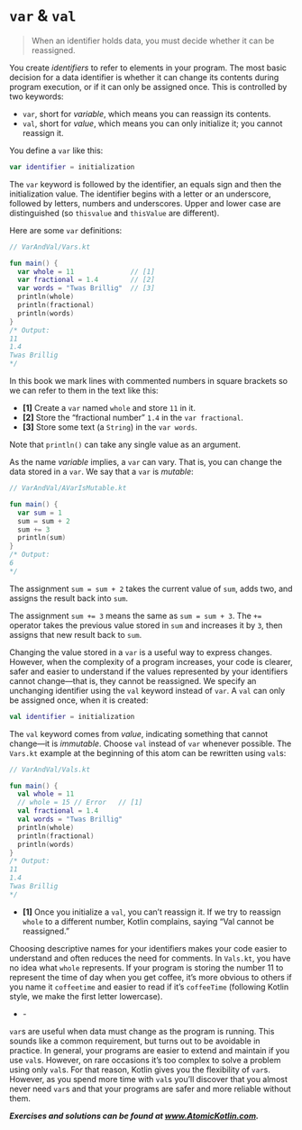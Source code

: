 # `var` & `val`

> When an identifier holds data, you must decide whether it can be reassigned.

You create *identifiers* to refer to elements in your program. The most basic decision for a data identifier is whether it can change its contents during program execution, or if it can only be assigned once. This is controlled by two keywords:

- `var`, short for *variable*, which means you can reassign its contents.
- `val`, short for *value*, which means you can only initialize it; you cannot reassign it.

You define a `var` like this:

```kotlin
var identifier = initialization
```

The `var` keyword is followed by the identifier, an equals sign and then the initialization value. The identifier begins with a letter or an underscore, followed by letters, numbers and underscores. Upper and lower case are distinguished (so `thisvalue` and `thisValue` are different).

Here are some `var` definitions:

```kotlin
// VarAndVal/Vars.kt

fun main() {
  var whole = 11              // [1]
  var fractional = 1.4        // [2]
  var words = "Twas Brillig"  // [3]
  println(whole)
  println(fractional)
  println(words)
}
/* Output:
11
1.4
Twas Brillig
*/
```

In this book we mark lines with commented numbers in square brackets so we can refer to them in the text like this:

- **[1]** Create a `var` named `whole` and store `11` in it.
- **[2]** Store the “fractional number” `1.4` in the `var fractional`.
- **[3]** Store some text (a `String`) in the `var words`.

Note that `println()` can take any single value as an argument.

As the name *variable* implies, a `var` can vary. That is, you can change the data stored in a `var`. We say that a `var` is *mutable*:

```kotlin
// VarAndVal/AVarIsMutable.kt

fun main() {
  var sum = 1
  sum = sum + 2
  sum += 3
  println(sum)
}
/* Output:
6
*/
```

The assignment `sum = sum + 2` takes the current value of `sum`, adds two, and assigns the result back into `sum`.

The assignment `sum += 3` means the same as `sum = sum + 3`. The `+=` operator takes the previous value stored in `sum` and increases it by `3`, then assigns that new result back to `sum`.

Changing the value stored in a `var` is a useful way to express changes. However, when the complexity of a program increases, your code is clearer, safer and easier to understand if the values represented by your identifiers cannot change—that is, they cannot be reassigned. We specify an unchanging identifier using the `val` keyword instead of `var`. A `val` can only be assigned once, when it is created:

```kotlin
val identifier = initialization
```

The `val` keyword comes from *value*, indicating something that cannot change—it is *immutable*. Choose `val` instead of `var` whenever possible. The `Vars.kt` example at the beginning of this atom can be rewritten using `val`s:

```kotlin
// VarAndVal/Vals.kt

fun main() {
  val whole = 11
  // whole = 15 // Error   // [1]
  val fractional = 1.4
  val words = "Twas Brillig"
  println(whole)
  println(fractional)
  println(words)
}
/* Output:
11
1.4
Twas Brillig
*/
```

- **[1]** Once you initialize a `val`, you can’t reassign it. If we try to reassign `whole` to a different number, Kotlin complains, saying “Val cannot be reassigned.”

Choosing descriptive names for your identifiers makes your code easier to understand and often reduces the need for comments. In `Vals.kt`, you have no idea what `whole` represents. If your program is storing the number 11 to represent the time of day when you get coffee, it’s more obvious to others if you name it `coffeetime` and easier to read if it’s `coffeeTime` (following Kotlin style, we make the first letter lowercase).

- \-

`var`s are useful when data must change as the program is running. This sounds like a common requirement, but turns out to be avoidable in practice. In general, your programs are easier to extend and maintain if you use `val`s. However, on rare occasions it’s too complex to solve a problem using only `val`s. For that reason, Kotlin gives you the flexibility of `var`s. However, as you spend more time with `val`s you’ll discover that you almost never need `var`s and that your programs are safer and more reliable without them.

***Exercises and solutions can be found at www.AtomicKotlin.com.***
